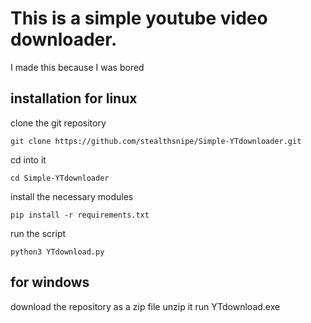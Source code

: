# This is a simple youtube video downloader.
I made this because I was bored

## installation for linux

clone the git repository
```
git clone https://github.com/stealthsnipe/Simple-YTdownloader.git
```
cd into it
```
cd Simple-YTdownloader
```
install the necessary modules
```
pip install -r requirements.txt
```
run the script
```
python3 YTdownload.py
```

## for windows

download the repository as a zip file
unzip it
run YTdownload.exe
